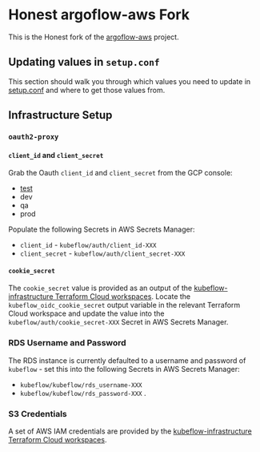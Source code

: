 # Honest argoflow-aws Fork

This is the Honest fork of the [argoflow-aws](https://github.com/honestbank/argoflow-aws) project.

## Updating values in `setup.conf`

This section should walk you through which values you need to update in [setup.conf](/setup.conf) and
where to get those values from.

## Infrastructure Setup

### `oauth2-proxy`

#### `client_id` and `client_secret`

Grab the Oauth `client_id` and `client_secret` from the GCP console:

* [test](https://console.cloud.google.com/apis/credentials/oauthclient/883210430459-sbbhktk32ktusjpia2215psv4ghermdl.apps.googleusercontent.com?authuser=0&project=test-api-cloud-infrastructure)
* dev
* qa
* prod

Populate the following Secrets in AWS Secrets Manager:

* `client_id` - `kubeflow/auth/client_id-XXX`
* `client_secret` - `kubeflow/auth/client_secret-XXX`

#### `cookie_secret`

The `cookie_secret` value is provided as an output of the [kubeflow-infrastructure Terraform Cloud workspaces](https://app.terraform.io/app/honestbank/workspaces?tag=kubeflow).
Locate the `kubeflow_oidc_cookie_secret` output variable in the relevant Terraform Cloud workspace and update
the value into the `kubeflow/auth/cookie_secret-XXX` Secret in AWS Secrets Manager.

### RDS Username and Password

The RDS instance is currently defaulted to a username and password of `kubeflow` - set this into the
following Secrets in AWS Secrets Manager:

* `kubeflow/kubeflow/rds_username-XXX`
* `kubeflow/kubeflow/rds_password-XXX` .

### S3 Credentials

A set of AWS IAM credentials are provided by the [kubeflow-infrastructure Terraform Cloud workspaces](https://app.terraform.io/app/honestbank/workspaces?tag=kubeflow).
